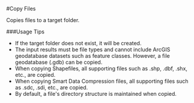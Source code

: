 #Copy Files

Copies files to a target folder.

###Usage Tips
  - If the target folder does not exist, it will be created.
  - The input results must be file types and cannot include ArcGIS geodatabase datasets such as feature classes. However, a file geodatabase (.gdb) can be copied.
  - When copying Shapefiles, all supporting files such as .shp, .dbf, .shx, etc., are copied.
  - When copying Smart Data Compression files, all supporting files such as .sdc, .sdi, etc., are copied.
  - By default, a file's directory structure is maintained when copied.
